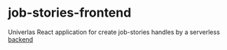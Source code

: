 # job-stories-frontend
Univerlas React application for create job-stories handles by a serverless [backend](https://github.com/kandros/job-stories-serverless-backend)
